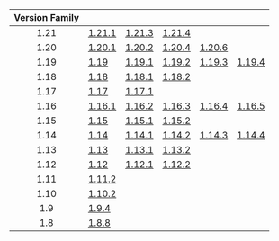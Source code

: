 | Version Family | | | | | |
|:---:|---|---|---|---|---|
| 1.21 | [1.21.1](https://github.com/BaldGang/spigot-build/releases/download/20241228/spigot-1.21.1.jar) | [1.21.3](https://github.com/BaldGang/spigot-build/releases/download/20241228/spigot-1.21.3.jar) | [1.21.4](https://github.com/BaldGang/spigot-build/releases/download/20241228/spigot-1.21.4.jar) | | |
| 1.20 | [1.20.1](https://github.com/BaldGang/spigot-build/releases/download/20241228/spigot-1.20.1.jar) | [1.20.2](https://github.com/BaldGang/spigot-build/releases/download/20241228/spigot-1.20.2.jar) | [1.20.4](https://github.com/BaldGang/spigot-build/releases/download/20241228/spigot-1.20.4.jar) | [1.20.6](https://github.com/BaldGang/spigot-build/releases/download/20241228/spigot-1.20.6.jar) | |
| 1.19 | [1.19](https://github.com/BaldGang/spigot-build/releases/download/20241228/spigot-1.19.jar) | [1.19.1](https://github.com/BaldGang/spigot-build/releases/download/20241228/spigot-1.19.1.jar) | [1.19.2](https://github.com/BaldGang/spigot-build/releases/download/20241228/spigot-1.19.2.jar) | [1.19.3](https://github.com/BaldGang/spigot-build/releases/download/20241228/spigot-1.19.3.jar) | [1.19.4](https://github.com/BaldGang/spigot-build/releases/download/20241228/spigot-1.19.4.jar) |
| 1.18 | [1.18](https://github.com/BaldGang/spigot-build/releases/download/20241228/spigot-1.18.jar) | [1.18.1](https://github.com/BaldGang/spigot-build/releases/download/20241228/spigot-1.18.1.jar) | [1.18.2](https://github.com/BaldGang/spigot-build/releases/download/20241228/spigot-1.18.2.jar) | | |
| 1.17 | [1.17](https://github.com/BaldGang/spigot-build/releases/download/20241228/spigot-1.17.jar) | [1.17.1](https://github.com/BaldGang/spigot-build/releases/download/20241228/spigot-1.17.1.jar) | | | |
| 1.16 | [1.16.1](https://github.com/BaldGang/spigot-build/releases/download/20241228/spigot-1.16.1.jar) | [1.16.2](https://github.com/BaldGang/spigot-build/releases/download/20241228/spigot-1.16.2.jar) | [1.16.3](https://github.com/BaldGang/spigot-build/releases/download/20241228/spigot-1.16.3.jar) | [1.16.4](https://github.com/BaldGang/spigot-build/releases/download/20241228/spigot-1.16.4.jar) | [1.16.5](https://github.com/BaldGang/spigot-build/releases/download/20241228/spigot-1.16.5.jar) |
| 1.15 | [1.15](https://github.com/BaldGang/spigot-build/releases/download/20241228/spigot-1.15.jar) | [1.15.1](https://github.com/BaldGang/spigot-build/releases/download/20241228/spigot-1.15.1.jar) | [1.15.2](https://github.com/BaldGang/spigot-build/releases/download/20241228/spigot-1.15.2.jar) | | |
| 1.14 | [1.14](https://github.com/BaldGang/spigot-build/releases/download/20241228/spigot-1.14.jar) | [1.14.1](https://github.com/BaldGang/spigot-build/releases/download/20241228/spigot-1.14.1.jar) | [1.14.2](https://github.com/BaldGang/spigot-build/releases/download/20241228/spigot-1.14.2.jar) | [1.14.3](https://github.com/BaldGang/spigot-build/releases/download/20241228/spigot-1.14.3.jar) | [1.14.4](https://github.com/BaldGang/spigot-build/releases/download/20241228/spigot-1.14.4.jar) |
| 1.13 | [1.13](https://github.com/BaldGang/spigot-build/releases/download/20241228/spigot-1.13.jar) | [1.13.1](https://github.com/BaldGang/spigot-build/releases/download/20241228/spigot-1.13.1.jar) | [1.13.2](https://github.com/BaldGang/spigot-build/releases/download/20241228/spigot-1.13.2.jar) | | |
| 1.12 | [1.12](https://github.com/BaldGang/spigot-build/releases/download/20241228/spigot-1.12.jar) | [1.12.1](https://github.com/BaldGang/spigot-build/releases/download/20241228/spigot-1.12.1.jar) | [1.12.2](https://github.com/BaldGang/spigot-build/releases/download/20241228/spigot-1.12.2.jar) | | |
| 1.11 | [1.11.2](https://github.com/BaldGang/spigot-build/releases/download/20241228/spigot-1.11.2.jar) | | | | |
| 1.10 | [1.10.2](https://github.com/BaldGang/spigot-build/releases/download/20241228/spigot-1.10.2.jar) | | | | |
| 1.9 | [1.9.4](https://github.com/BaldGang/spigot-build/releases/download/20241228/spigot-1.9.4.jar) | | | | |
| 1.8 | [1.8.8](https://github.com/BaldGang/spigot-build/releases/download/20241228/spigot-1.8.8.jar) | | | | |

